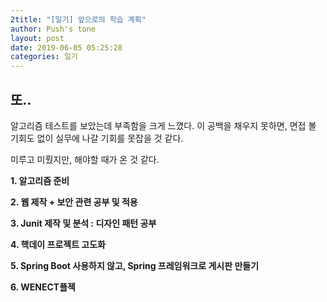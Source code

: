 ```yaml
---
2title: "[일기] 앞으로의 학습 계획"
author: Push's tone
layout: post
date: 2019-06-05 05:25:28
categories: 일기
---
```




## 또..

알고리즘 테스트를 보았는데 부족함을 크게 느꼈다. 이 공백을 채우지 못하면, 면접 볼 기회도 없이 실무에 나갈 기회를 못잡을 것 같다.

미루고 미뤘지만, 해야할 때가 온 것 같다.

**1. 알고리즘 준비**

**2. 웹 제작 + 보안 관련 공부 및 적용**

**3. Junit 제작 및 분석 : 디자인 패턴 공부**

**4. 핵데이 프로젝트 고도화**

**5. Spring Boot 사용하지 않고, Spring 프레임워크로 게시판 만들기**

**6. WENECT플젝**



